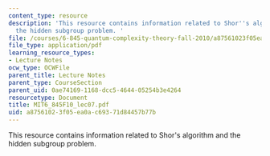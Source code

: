 ```yaml
---
content_type: resource
description: 'This resource contains information related to Shor''s algorithm and
  the hidden subgroup problem. '
file: /courses/6-845-quantum-complexity-theory-fall-2010/a87561023f05ea0ac69371d84457b77b_MIT6_845F10_lec07.pdf
file_type: application/pdf
learning_resource_types:
- Lecture Notes
ocw_type: OCWFile
parent_title: Lecture Notes
parent_type: CourseSection
parent_uid: 0ae74169-1168-dcc5-4644-05254b3e4264
resourcetype: Document
title: MIT6_845F10_lec07.pdf
uid: a8756102-3f05-ea0a-c693-71d84457b77b
---
```

This resource contains information related to Shor's algorithm and the hidden subgroup problem. 

